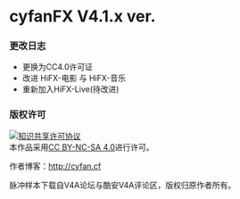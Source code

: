 # cyfanFX V4.1.x ver. #

### 更改日志 ###

- 更换为CC4.0许可证  
- 改进 HiFX-电影 与 HiFX-音乐  
- 重新加入HiFX-Live(待改进)  

### 版权许可 ###

<a rel="license" href="http://creativecommons.org/licenses/by-nc-sa/4.0/"><img alt="知识共享许可协议" style="border-width:0" src="https://i.creativecommons.org/l/by-nc-sa/4.0/88x31.png" /></a><br />本作品采用<a rel="license" href="http://creativecommons.org/licenses/by-nc-sa/4.0/">CC BY-NC-SA 4.0</a>进行许可。

作者博客：http://cyfan.cf

脉冲样本下载自V4A论坛与酷安V4A评论区，版权归原作者所有。
